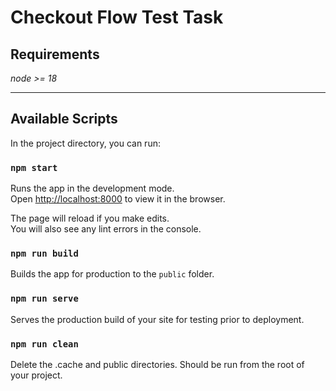 # Checkout Flow Test Task

## Requirements
*node >= 18*

---

## Available Scripts

In the project directory, you can run:

### `npm start`

Runs the app in the development mode.\
Open [http://localhost:8000](http://localhost:8000) to view it in the browser.

The page will reload if you make edits.\
You will also see any lint errors in the console.

### `npm run build`

Builds the app for production to the `public` folder.


### `npm run serve`

Serves the production build of your site for testing prior to deployment.

### `npm run clean`

Delete the .cache and public directories. Should be run from the root of your project.

